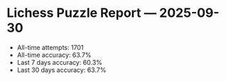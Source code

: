# Lichess Puzzle Report — 2025-09-30
- All-time attempts: 1701
- All-time accuracy: 63.7%
- Last 7 days accuracy: 60.3%
- Last 30 days accuracy: 63.7%
